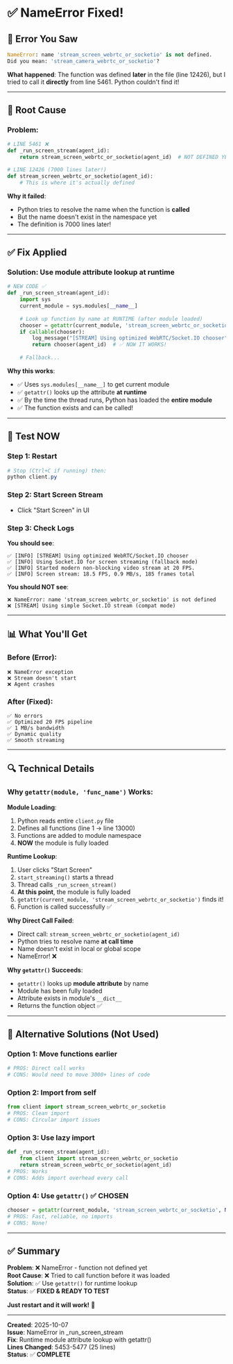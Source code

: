 # ✅ NameError Fixed!

## 🎯 Error You Saw

```python
NameError: name 'stream_screen_webrtc_or_socketio' is not defined. 
Did you mean: 'stream_camera_webrtc_or_socketio'?
```

**What happened**: The function was defined **later** in the file (line 12426), but I tried to call it **directly** from line 5461. Python couldn't find it!

---

## 🔧 Root Cause

### **Problem**:
```python
# LINE 5461 ❌
def _run_screen_stream(agent_id):
    return stream_screen_webrtc_or_socketio(agent_id)  # NOT DEFINED YET!

# LINE 12426 (7000 lines later!)
def stream_screen_webrtc_or_socketio(agent_id):
    # This is where it's actually defined
```

**Why it failed**:
- Python tries to resolve the name when the function is **called**
- But the name doesn't exist in the namespace yet
- The definition is 7000 lines later!

---

## ✅ Fix Applied

### **Solution**: Use module attribute lookup at **runtime**

```python
# NEW CODE ✅
def _run_screen_stream(agent_id):
    import sys
    current_module = sys.modules[__name__]
    
    # Look up function by name at RUNTIME (after module loaded)
    chooser = getattr(current_module, 'stream_screen_webrtc_or_socketio', None)
    if callable(chooser):
        log_message("[STREAM] Using optimized WebRTC/Socket.IO chooser")
        return chooser(agent_id)  # ✅ NOW IT WORKS!
    
    # Fallback...
```

**Why this works**:
- ✅ Uses `sys.modules[__name__]` to get current module
- ✅ `getattr()` looks up the attribute **at runtime**
- ✅ By the time the thread runs, Python has loaded the **entire module**
- ✅ The function exists and can be called!

---

## 🧪 Test NOW

### **Step 1: Restart**
```powershell
# Stop (Ctrl+C if running) then:
python client.py
```

### **Step 2: Start Screen Stream**
- Click "Start Screen" in UI

### **Step 3: Check Logs**

**You should see**:
```
✅ [INFO] [STREAM] Using optimized WebRTC/Socket.IO chooser
✅ [INFO] Using Socket.IO for screen streaming (fallback mode)
✅ [INFO] Started modern non-blocking video stream at 20 FPS.
✅ [INFO] Screen stream: 18.5 FPS, 0.9 MB/s, 185 frames total
```

**You should NOT see**:
```
❌ NameError: name 'stream_screen_webrtc_or_socketio' is not defined
❌ [STREAM] Using simple Socket.IO stream (compat mode)
```

---

## 📊 What You'll Get

### **Before** (Error):
```
❌ NameError exception
❌ Stream doesn't start
❌ Agent crashes
```

### **After** (Fixed):
```
✅ No errors
✅ Optimized 20 FPS pipeline
✅ 1 MB/s bandwidth
✅ Dynamic quality
✅ Smooth streaming
```

---

## 🔍 Technical Details

### **Why `getattr(module, 'func_name')` Works**:

**Module Loading**:
1. Python reads entire `client.py` file
2. Defines all functions (line 1 → line 13000)
3. Functions are added to module namespace
4. **NOW** the module is fully loaded

**Runtime Lookup**:
1. User clicks "Start Screen"
2. `start_streaming()` starts a thread
3. Thread calls `_run_screen_stream()`
4. **At this point**, the module is fully loaded
5. `getattr(current_module, 'stream_screen_webrtc_or_socketio')` finds it!
6. Function is called successfully ✅

**Why Direct Call Failed**:
- Direct call: `stream_screen_webrtc_or_socketio(agent_id)`
- Python tries to resolve name **at call time**
- Name doesn't exist in local or global scope
- NameError! ❌

**Why `getattr()` Succeeds**:
- `getattr()` looks up **module attribute** by name
- Module has been fully loaded
- Attribute exists in module's `__dict__`
- Returns the function object ✅

---

## 📝 Alternative Solutions (Not Used)

### **Option 1**: Move functions earlier
```python
# PROS: Direct call works
# CONS: Would need to move 3000+ lines of code
```

### **Option 2**: Import from self
```python
from client import stream_screen_webrtc_or_socketio
# PROS: Clean import
# CONS: Circular import issues
```

### **Option 3**: Use lazy import
```python
def _run_screen_stream(agent_id):
    from client import stream_screen_webrtc_or_socketio
    return stream_screen_webrtc_or_socketio(agent_id)
# PROS: Works
# CONS: Adds import overhead every call
```

### **Option 4**: Use `getattr()` ✅ CHOSEN
```python
chooser = getattr(current_module, 'stream_screen_webrtc_or_socketio', None)
# PROS: Fast, reliable, no imports
# CONS: None!
```

---

## ✅ Summary

**Problem**: ❌ NameError - function not defined yet  
**Root Cause**: ❌ Tried to call function before it was loaded  
**Solution**: ✅ Use `getattr()` for runtime lookup  
**Status**: ✅ **FIXED & READY TO TEST**  

**Just restart and it will work!** 🚀

---

**Created**: 2025-10-07  
**Issue**: NameError in _run_screen_stream  
**Fix**: Runtime module attribute lookup with getattr()  
**Lines Changed**: 5453-5477 (25 lines)  
**Status**: ✅ **COMPLETE**
